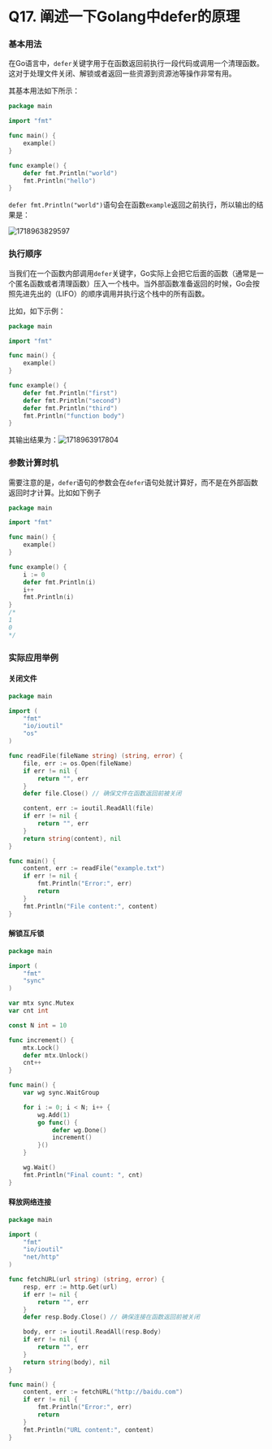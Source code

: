 # Q17. 阐述一下Golang中defer的原理

### 基本用法

在Go语言中，`defer`关键字用于在函数返回前执行一段代码或调用一个清理函数。这对于处理文件关闭、解锁或者返回一些资源到资源池等操作非常有用。

其基本用法如下所示：

```go
package main

import "fmt"

func main() {
	example()
}

func example() {
	defer fmt.Println("world")
	fmt.Println("hello")
}
```

`defer fmt.Println("world")`语句会在函数`example`返回之前执行，所以输出的结果是：

![1718963829597](C:\Users\HP\AppData\Roaming\Typora\typora-user-images\1718963829597.png)



### 执行顺序

当我们在一个函数内部调用`defer`关键字，Go实际上会把它后面的函数（通常是一个匿名函数或者清理函数）压入一个栈中。当外部函数准备返回的时候，Go会按照先进先出的（LIFO）的顺序调用并执行这个栈中的所有函数。

比如，如下示例：

```go
package main

import "fmt"

func main() {
	example()
}

func example() {
	defer fmt.Println("first")
	defer fmt.Println("second")
	defer fmt.Println("third")
	fmt.Println("function body")
}
```

其输出结果为：![1718963917804](C:\Users\HP\AppData\Roaming\Typora\typora-user-images\1718963917804.png)



### 参数计算时机

需要注意的是，`defer`语句的参数会在`defer`语句处就计算好，而不是在外部函数返回时才计算。比如如下例子

```go
package main

import "fmt"

func main() {
	example()
}

func example() {
	i := 0
	defer fmt.Println(i) 
	i++
	fmt.Println(i)
}
/*
1
0
*/
```



### 实际应用举例

#### 关闭文件

```go
package main

import (
	"fmt"
	"io/ioutil"
	"os"
)

func readFile(fileName string) (string, error) {
	file, err := os.Open(fileName)
	if err != nil {
		return "", err
	}
	defer file.Close() // 确保文件在函数返回前被关闭

	content, err := ioutil.ReadAll(file)
	if err != nil {
		return "", err
	}
	return string(content), nil
}

func main() {
	content, err := readFile("example.txt")
	if err != nil {
		fmt.Println("Error:", err)
		return
	}
	fmt.Println("File content:", content)
}
```

#### 解锁互斥锁

```go
package main

import (
	"fmt"
	"sync"
)

var mtx sync.Mutex
var cnt int

const N int = 10

func increment() {
	mtx.Lock()
	defer mtx.Unlock()
	cnt++
}

func main() {
	var wg sync.WaitGroup

	for i := 0; i < N; i++ {
		wg.Add(1)
		go func() {
			defer wg.Done()
			increment()
		}()
	}

	wg.Wait()
	fmt.Println("Final count: ", cnt)
}

```

#### 释放网络连接

```go
package main

import (
	"fmt"
	"io/ioutil"
	"net/http"
)

func fetchURL(url string) (string, error) {
	resp, err := http.Get(url)
	if err != nil {
		return "", err
	}
	defer resp.Body.Close() // 确保连接在函数返回前被关闭

	body, err := ioutil.ReadAll(resp.Body)
	if err != nil {
		return "", err
	}
	return string(body), nil
}

func main() {
	content, err := fetchURL("http://baidu.com")
	if err != nil {
		fmt.Println("Error:", err)
		return
	}
	fmt.Println("URL content:", content)
}
```

